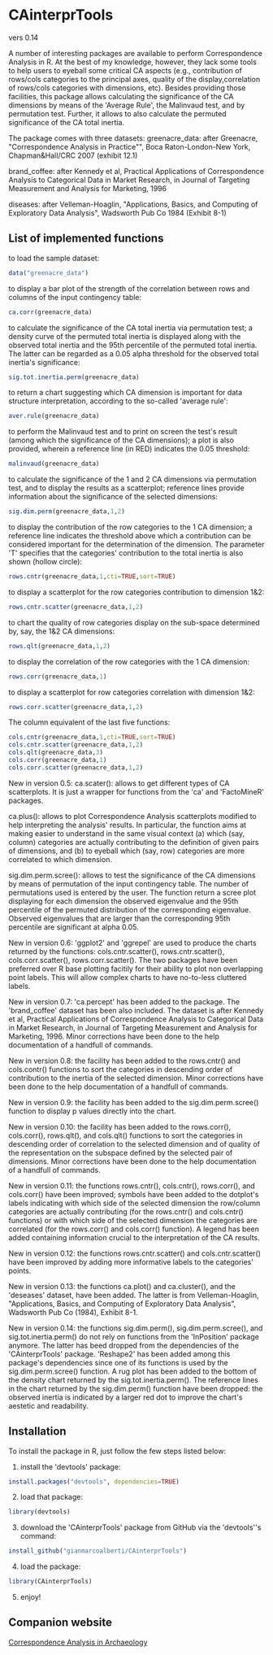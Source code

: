 # CAinterprTools
vers 0.14

A number of interesting packages are available to perform Correspondence Analysis in R. At the best of my knowledge, however, they lack some tools to help users to eyeball some critical CA aspects (e.g., contribution of rows/cols categories to the principal axes, quality of the display,correlation of rows/cols categories with dimensions, etc). Besides providing those facilities, this package allows calculating the significance of the CA dimensions by means of the 'Average Rule', the Malinvaud test, and by permutation test. Further, it allows to also calculate the permuted significance of the CA total inertia. 

The package comes with three datasets:
greenacre_data: after Greenacre, "Correspondence Analysis in Practice"", Boca Raton-London-New York, Chapman&Hall/CRC 2007 (exhibit 12.1)

brand_coffee: after Kennedy et al, Practical Applications of Correspondence Analysis to Categorical Data in Market Research, in Journal of Targeting Measurement and Analysis for Marketing, 1996

diseases: after Velleman-Hoaglin, "Applications, Basics, and Computing of Exploratory Data Analysis", Wadsworth Pub Co 1984 (Exhibit 8-1)


## List of implemented functions
to load the sample dataset:
```r
data("greenacre_data")
```

to display a bar plot of the strength of the correlation between rows and columns of the input contingency table:
```r
ca.corr(greenacre_data)
```

to calculate the significance of the CA total inertia via permutation test; a density curve of the permuted total inertia is displayed along with the observed total inertia and the 95th percentile of the permuted total inertia. The latter can be regarded as a 0.05 alpha threshold for the observed total inertia's significance:
```r
sig.tot.inertia.perm(greenacre_data)
```

to return a chart suggesting which CA dimension is important for data structure interpretation, according to the so-called 'average rule':
```r
aver.rule(greenacre_data)
```

to perform the Malinvaud test and to print on screen the test's result (among which the significance of the CA dimensions); a plot is also provided, wherein a reference line (in RED) indicates the 0.05 threshold:
```r
malinvaud(greenacre_data)
```

to calculate the significance of the 1 and 2 CA dimensions via permutation test, and to display the results as a scatterplot; reference lines provide information about the significance of the selected dimensions:
```r
sig.dim.perm(greenacre_data,1,2)
```

to display the contribution of the row categories to the 1 CA dimension; a reference line  indicates the threshold above which a contribution can be considered important for the determination of the dimension. The parameter 'T' specifies that the categories' contribution to the total inertia is also shown (hollow circle):
```r
rows.cntr(greenacre_data,1,cti=TRUE,sort=TRUE)
```

to display a scatterplot for the row categories contribution to dimension 1&2:
```r
rows.cntr.scatter(greenacre_data,1,2)
```

to chart the quality of row categories display on the sub-space determined by, say, the 1&2 CA dimensions:
```r
rows.qlt(greenacre_data,1,2)
```

to display the correlation of the row categories with the 1 CA dimension:
```r
rows.corr(greenacre_data,1) 
```

to display a scatterplot for row categories correlation with dimension 1&2:
```r
rows.corr.scatter(greenacre_data,1,2)
```

The column equivalent of the last five functions:
```r
cols.cntr(greenacre_data,1,cti=TRUE,sort=TRUE)
cols.cntr.scatter(greenacre_data,1,2)
cols.qlt(greenacre_data,3) 
cols.corr(greenacre_data,1) 
cols.corr.scatter(greenacre_data,1,2)
```

New in version 0.5:
ca.scater(): allows to get different types of CA scatterplots. It is just a wrapper for functions from the 'ca' and 'FactoMineR' packages.

ca.plus(): allows to plot Correspondence Analysis scatterplots modified to help interpreting the analysis' results. In particular, the function aims at making easier to understand in the same visual context (a) which (say, column) categories are actually contributing to the definition of given pairs of dimensions, and (b) to eyeball which (say, row) categories are more correlated to which dimension.

sig.dim.perm.scree(): allows to test the significance of the CA dimensions by means of permutation of the input contingency table. The number of permutations used is entered by the user. The function return a scree plot displaying for each dimension the observed eigenvalue and the 95th percentile of the permuted distribution of the corresponding eigenvalue. Observed eigenvalues that are larger than the corresponding 95th percentile are significant at alpha 0.05.

New in version 0.6:
'ggplot2' and 'ggrepel' are used to produce the charts returned by the functions: cols.cntr.scatter(), rows.cntr.scatter(), cols.corr.scatter(), rows.corr.scatter(). The two packages have been preferred over R base plotting facitily for their ability to plot non overlapping point labels. This will allow complex charts to have no-to-less cluttered labels.

New in version 0.7:
'ca.percept' has been added to the package. The 'brand_coffee' dataset has been also included. The dataset is after Kennedy et al, Practical Applications of Correspondence Analysis to Categorical Data in Market Research, in Journal of Targeting Measurement and Analysis for Marketing, 1996.
Minor corrections have been done to the help documentation of a handfull of commands.

New in version 0.8:
the facility has been added to the rows.cntr() and cols.contr() functions to sort the categories in descending order of contribution to the inertia of the selected dimension. 
Minor corrections have been done to the help documentation of a handfull of commands.

New in version 0.9:
the facility has been added to the sig.dim.perm.scree() function to display p values directly into the chart.

New in version 0.10:
the facility has been added to the rows.corr(), cols.corr(), rows.qlt(), and cols.qlt() functions to sort the categories in descending order of correlation to the selected dimension and of quality of the representation on the subspace defined by the selected pair of dimensions. 
Minor corrections have been done to the help documentation of a handfull of commands.

New in version 0.11: the functions rows.cntr(), cols.cntr(), rows.corr(), and cols.corr() have been improved; symbols have been added to the dotplot's labels indicating with which side of the selected dimension the row/column categories are actually contributing (for the rows.cntr() and cols.cntr() functions) or with which side of the selected dimension the categories are correlated (for the rows.corr() and cols.corr() function). A legend has been added containing information crucial to the interpretation of the CA results.

New in version 0.12: the functions rows.cntr.scatter() and cols.cntr.scatter() have been improved by adding more informative labels to the categories' points.

New in version 0.13: the functions ca.plot() and ca.cluster(), and the 'deseases' dataset, have been added. The latter is from Velleman-Hoaglin, "Applications, Basics, and Computing of Exploratory Data Analysis", Wadsworth Pub Co (1984), Exhibit 8-1.

New in version 0.14: the functions sig.dim.perm(), sig.dim.perm.scree(), and sig.tot.inertia.perm() do not rely on functions from the 'InPosition' package anymore. The latter has beed dropped from the dependencies of the 'CAinterprTools' package. 'Reshape2' has been added among this package's dependencies since one of its functions is used by the sig.dim.perm.scree() function. A rug plot has been added to the bottom of the density chart returned by the sig.tot.inertia.perm(). The reference lines in the chart returned by the sig.dim.perm() function have been dropped: the observed inertia is indicated by a larger red dot to improve the chart's aestetic and readability.


## Installation
To install the package  in R, just follow the few steps listed below:

1) install the 'devtools' package:  
```r
install.packages("devtools", dependencies=TRUE)
```
2) load that package: 
```r
library(devtools)
```
3) download the 'CAinterprTools' package  from GitHub via the 'devtools''s command: 
```r
install_github("gianmarcoalberti/CAinterprTools")
```
4) load the package: 
```r
library(CAinterprTools)
```
5) enjoy!


## Companion website
[Correspondence Analysis in Archaeology](http://cainarchaeology.weebly.com)
